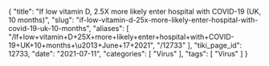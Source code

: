 {
    "title": "If low vitamin D, 2.5X more likely enter hospital with COVID-19 (UK, 10 months)",
    "slug": "if-low-vitamin-d-25x-more-likely-enter-hospital-with-covid-19-uk-10-months",
    "aliases": [
        "/If+low+vitamin+D+25X+more+likely+enter+hospital+with+COVID-19+UK+10+months+\u2013+June+17+2021",
        "/12733"
    ],
    "tiki_page_id": 12733,
    "date": "2021-07-11",
    "categories": [
        "Virus"
    ],
    "tags": [
        "Virus"
    ]
}